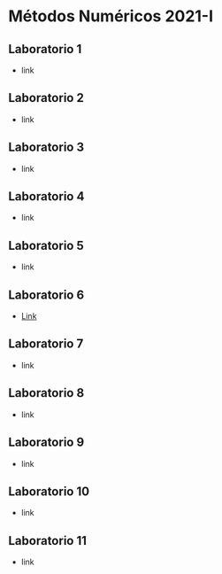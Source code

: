 # Métodos Numéricos 2021-I

## Laboratorio 1
* link
## Laboratorio 2
* link
## Laboratorio 3
* link
## Laboratorio 4
* link
## Laboratorio 5
* link
## Laboratorio 6
* [Link](https://github.com/afarangurens/MetNumUN2021I/tree/lab6)
## Laboratorio 7
* link
## Laboratorio 8
* link
## Laboratorio 9
* link
## Laboratorio 10
* link
## Laboratorio 11
* link
